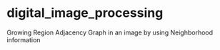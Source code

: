 # digital_image_processing
Growing Region Adjacency Graph in an image by using Neighborhood information 
